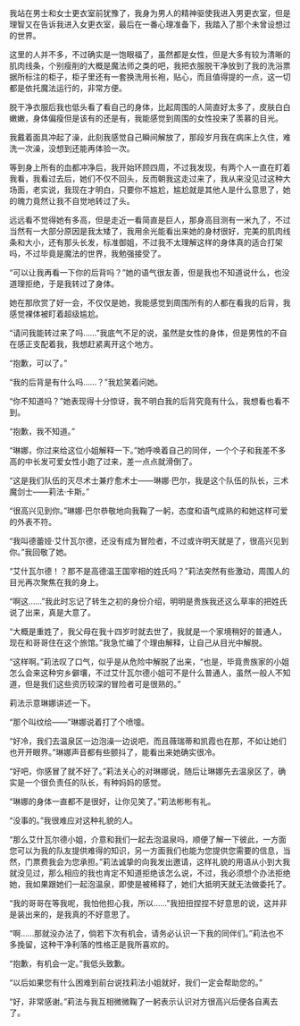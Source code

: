我站在男士和女士更衣室前犹豫了，我身为男人的精神驱使我进入男更衣室，但是理智又在告诉我进入女更衣室，最后在一番心理准备下，我踏入了那个未曾设想过的世界。

这里的人并不多，不过确实是一饱眼福了，虽然都是女性，但是大多有较为清晰的肌肉线条，个别瘦削的大概是魔法师之类的吧，我把衣服脱干净放到了我的洗浴票据所标注的柜子，柜子里还有一套换洗用长袍，贴心，而且值得提的一点，这一切都是依托魔法运行的，非常方便。

脱干净衣服后我也低头看了看自己的身体，比起周围的人简直好太多了，皮肤白白嫩嫩，身体偏瘦但是该有的还是有，我能感觉到周围的女性投来了羡慕的目光。

我戴着面具冲起了澡，此刻我感觉自己瞬间解放了，那段岁月我在病床上久住，难洗一次澡，没想到还能再体验一次。

等到身上所有的血都冲净后，我开始环顾四周，不过我发现，有两个人一直在盯着我看，我看过去后，她们不仅不回头，反而朝我这走过来了，我从来没见过这种大场面，老实说，我现在才明白，只要你不尴尬，尴尬就是其他人是什么意思了，她的魄力竟然让我不自觉地转过了头。

远远看不觉得她有多高，但是走近一看简直是巨人，那身高目测有一米九了，不过当然有一大部分原因是我太矮了，我用余光能看出来她的身材很好，完美的肌肉线条和大小，还有那头长发，标准御姐，不过我不太理解这样的身体真的适合打架吗，不过毕竟是魔法的世界，我勉强接受了。

“可以让我再看一下你的后背吗？”她的语气很友善，但是我也不知道说什么，也没道理拒绝，于是我转过了身体。

她在那欣赏了好一会，不仅仅是她，我能感觉到周围所有的人都在看我的后背，我感觉裸体被盯着超级尴尬。

“请问我能转过来了吗……”我底气不足的说，虽然是女性的身体，但是男性的不自在感正支配着我，我想赶紧离开这个地方。

“抱歉，可以了。”

“我的后背是有什么吗……？”我尬笑着问她。

“你不知道吗？”她表现得十分惊讶，我不明白我的后背究竟有什么，我想看也看不到。

“抱歉，我不知道。”

“琳娜，你过来给这位小姐解释一下。”她呼唤着自己的同伴，一个个子和我差不多高的中长发可爱女性小跑了过来，差一点点就滑倒了。

“这是我们队伍的灭尽术士兼疗愈术士——琳娜·巴尔，我是这个队伍的队长，三术魔剑士——莉法·卡斯。”

“很高兴见到你。”琳娜·巴尔恭敬地向我鞠了一躬，态度和语气成熟的和她这样可爱的外表不符。

“我叫德蕾娅·艾什瓦尔德，还没有成为冒险者，不过或许明天就是了，很高兴见到你。”我回敬了她。

“艾什瓦尔德！？那不是高德温王国宰相的姓氏吗？”莉法突然有些激动，周围人的目光再次聚焦在我的身上。

“啊这……”我此时忘记了转生之初的身份介绍，明明是贵族我还这么草率的把姓氏说了出来，真是大意了。

“大概是重姓了，我父母在我十四岁时就去世了，我就是一个家境稍好的普通人，现在和哥哥住在这个旅馆。”我急忙编了个理由解释，让自己从目光中解脱。

“这样啊。”莉法叹了口气，似乎是从危险中解脱了出来，“也是，毕竟贵族家的小姐怎么会来这种穷乡僻壤，不过艾什瓦尔德小姐可不是什么普通人，虽然一般人不知道，但是我们这些资历较深的冒险者可是很熟的。”

莉法示意琳娜讲述一下。

“那个叫纹绘——”琳娜说着打了个喷嚏。

“好冷，我们去温泉区一边泡澡一边说吧，而且薇瑞蒂和凯霞也在那，不如让她们也开开眼界。”琳娜声音都有些颤抖了，能看出来她确实很冷。

“好吧，你感冒了就不好了。”莉法关心的对琳娜说，随后让琳娜先去温泉区了，确实是一个很负责任的队长，有种妈妈的感觉。

“琳娜的身体一直都不是很好，让你见笑了。”莉法彬彬有礼。

“没事的。”我很难应对这种礼貌的人。

“那么艾什瓦尔德小姐，介意和我们一起去泡温泉吗，顺便了解一下彼此，一方面您可以为我的队友提供难得的知识，另一方面我们也能为您提供您需要的信息，当然，门票费我会为您承担。”莉法诚挚的向我发出邀请，这样礼貌的用语从小到大我就没见过，那么相应的我也肯定不知道拒绝该怎么说，不过，我必须想个办法拒绝她，我如果跟她们一起泡温泉，即使是被稀释了，她们大抵明天就无法做委托了。

“我的哥哥在等我呢，我怕他担心我，所以……”我扭扭捏捏不好意思的说，这并非是装出来的，是我真的不好意思了。

“啊……那就没办法了，倘若下次有机会，请务必认识一下我的同伴们。”莉法也不多挽留，这种干净利落的性格正是我所喜欢的。

“抱歉，有机会一定。”我低头致歉。

“以后如果您有什么困难到前台说找莉法小姐就好，我们一定会帮助您的。”

“好，非常感谢。”莉法与我互相微微鞠了一躬表示认识对方很高兴后便各自离去了。



